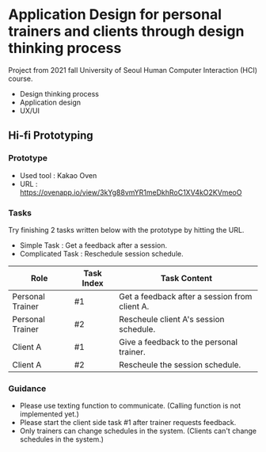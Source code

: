 # Application Design for personal trainers and clients through design thinking process



Project from 2021 fall University of Seoul Human Computer Interaction (HCI) course. 

  - Design thinking process
  - Application design
  - UX/UI

## Hi-fi Prototyping
### Prototype
  - Used tool : Kakao Oven
  - URL : https://ovenapp.io/view/3kYg88vmYR1meDkhRoC1XV4kO2KVmeoO


### Tasks
Try finishing 2 tasks written below with the prototype by hitting the URL.

- Simple Task : Get a feedback after a session.
- Complicated Task : Reschedule session schedule.

| Role | Task Index | Task Content |
| ------ | ------ | ------ |
| Personal Trainer | #1 | Get a feedback after a session from client A. |
| Personal Trainer | #2 | Rescheule client A's session schedule. |
| Client A | #1 | Give a feedback to the personal trainer. |
| Client A | #2 | Rescheule the session schedule. |

### Guidance
- Please use texting function to communicate. 
(Calling function is not implemented yet.)
- Please start the client side task #1 after trainer requests feedback.
- Only trainers can change schedules in the system.
(Clients can't change schedules in the system.)



